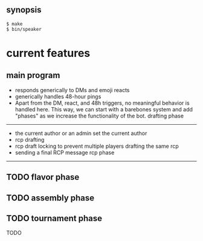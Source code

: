 synopsis
--------
```
$ make
$ bin/speaker
```

current features
================
main program
------------
  - responds generically to DMs and emoji reacts
  - generically handles 48-hour pings
  - Apart from the DM, react, and 48h triggers, no meaningful behavior is
    handled here.  This way, we can start with a barebones system and add
	"phases" as we increase the functionality of the bot.
drafting phase
--------------
  - the current author or an admin set the current author
  - rcp drafting
  - rcp draft locking to prevent multiple players drafting the same rcp
  - sending a final RCP message
rcp phase
---------
TODO
flavor phase
------------
TODO
assembly phase
--------------
TODO
tournament phase
----------------
TODO
